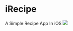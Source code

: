 # iRecipe
A Simple Recipe App In iOS
![](https://lh3.googleusercontent.com/fife/ABSRlIo4IvxmqHVGm8BowVWZN6bE76SG1ZBMDnFqQh_y_BaR1yHpN6IL0dMBbf_YRANixKYuq6th1PTmV00Ht0rwkfnI1ZNZG3z-n7_VUJuLwOswD8hd61wA0BN8TxNZbtCPvhEQc_RccOqFuw8k34jRJVsl-FjN_bYUXiVli_TkuQXcWfM0-ybJxAfYks7GT91IWz_iRO_F75XiDYGjaxEpDnCCoIAVbZHVIgKFZoUIbuRDYzo8GkYg3M_Qn3cigYCageNMqTb5LvrnHEJWjUuMqKBFAh5dK0GEFSZ1oHMBBJv-PLBqgPmPF-mXcncuC121thKMjU6WmAQNV2zVDvYZvDcwG9hvzoW8TYvsDMjo9rPcDVQinwZnPAipgeiSsTo7ute7GwpXNCtYSCkcTJRHxuD9ASPPAHehzB7rN_IImZzdpKT5qxD6gpEQwr3NBfxUe8Ztwhs4rgEJxKGsOVEBLQ5OukjtYogAAwD4hcHudLqU73ilctGZeEwdll2CFEcc4OE4aZ0GwH7FmiwHjKwjwWDqq5r_ymgK_RjSbnHF9nfcIBShlRh8pz87U9yrnUU5NlYKM_xrg7hVVQ8FiNz9r-X_x_FvhbMmtx9IGoMyTpKvJwMy6CeZHAQP2DgrDxdvqfmei4wkBwl1p-Hvk5Belu9tsXaug6H5PCWrsXrQOnT0OW_FDZEaamwTKZSkx7erjYQO0ElwjKtSqjb4QtG4bsyMH-jbKbYIXQ=w1280-h703-ft)
